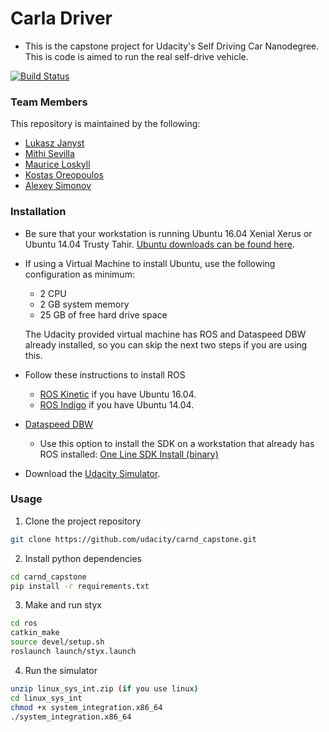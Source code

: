 
Carla Driver
============
- This is the capstone project for Udacity's Self Driving Car Nanodegree. This is code is aimed to run the real self-drive vehicle.
 
[![Build Status](https://travis-ci.org/kung-fu-panda-automotive/carla-driver.svg?branch=master)](https://travis-ci.org/kung-fu-panda-automotive/carla-driver)

### Team Members 
This repository is maintained by the following:
- [Lukasz Janyst](https://github.com/ljanyst)
- [Mithi Sevilla](https://github.com/mithi)
- [Maurice Loskyll](https://github.com/mauricelos)
- [Kostas Oreopoulos](https://github.com/buffos)
- [Alexey Simonov](https://github.com/asimonov)

### Installation 

* Be sure that your workstation is running Ubuntu 16.04 Xenial Xerus or Ubuntu 14.04 Trusty Tahir. [Ubuntu downloads can be found here](https://www.ubuntu.com/download/desktop). 
* If using a Virtual Machine to install Ubuntu, use the following configuration as minimum:
  * 2 CPU
  * 2 GB system memory
  * 25 GB of free hard drive space
  
  The Udacity provided virtual machine has ROS and Dataspeed DBW already installed, so you can skip the next two steps if you are using this.

* Follow these instructions to install ROS
  * [ROS Kinetic](http://wiki.ros.org/kinetic/Installation/Ubuntu) if you have Ubuntu 16.04.
  * [ROS Indigo](http://wiki.ros.org/indigo/Installation/Ubuntu) if you have Ubuntu 14.04.
* [Dataspeed DBW](https://bitbucket.org/DataspeedInc/dbw_mkz_ros)
  * Use this option to install the SDK on a workstation that already has ROS installed: [One Line SDK Install (binary)](https://bitbucket.org/DataspeedInc/dbw_mkz_ros/src/81e63fcc335d7b64139d7482017d6a97b405e250/ROS_SETUP.md?fileviewer=file-view-default)
* Download the [Udacity Simulator](https://github.com/udacity/self-driving-car-sim/releases/tag/v0.1).

### Usage

1. Clone the project repository
```bash
git clone https://github.com/udacity/carnd_capstone.git
```

2. Install python dependencies
```bash
cd carnd_capstone
pip install -r requirements.txt
```
3. Make and run styx
```bash
cd ros
catkin_make
source devel/setup.sh
roslaunch launch/styx.launch
```
4. Run the simulator
```bash
unzip linux_sys_int.zip (if you use linux)
cd linux_sys_int
chmod +x system_integration.x86_64
./system_integration.x86_64
```


